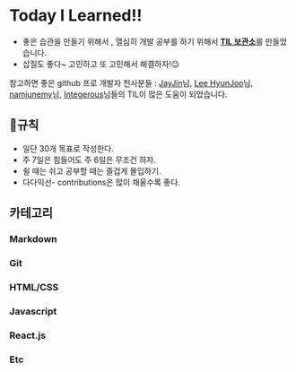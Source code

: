 # Today I Learned!!

* 좋은 습관을 만들기 위해서 , 열심히 개발 공부를 하기 위해서 <ins>**TIL 보관소**</ins>를 만들었습니다.
* 삽질도 좋다~ 고민하고 또 고민해서 해결하자!😉

참고하면 좋은 github 프로 개발자 천사분들 : [JayJin](https://github.com/milooy)님, [Lee HyunJoo](https://wayhome25.github.io/#til-today-i-learned)님,
[namjunemy](https://github.com/namjunemy/TIL)님, [Integerous](https://github.com/Integerous/goQuality-dev-contents)님들의 TIL이 많은 도움이 되었습니다.



## 📣규칙

* 일단 30개 목표로 작성한다.
* 주 7일은 힘들어도 주 6일은 무조건 하자.
* 쉴 때는 쉬고 공부할 때는 즐겁게 몰입하기.
* 다다익선- contributions은 많이 채울수록 좋다.


## 카테고리
### Markdown
### Git
### HTML/CSS
### Javascript
### React.js
### Etc

